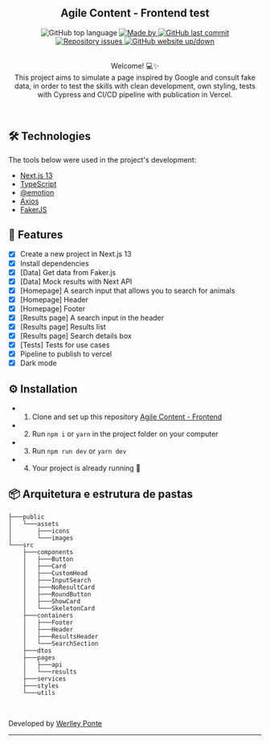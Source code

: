 <h2 align="center">Agile Content - Frontend test</h2>

<div align="center">
  <img alt="GitHub top language" src="https://img.shields.io/github/languages/top/werlleyg/agile-content-frontend-test?color=9747FF">

  <a href="https://www.linkedin.com/in/werlleyg/" target="_blank" rel="noopener noreferrer">
    <img alt="Made by" src="https://img.shields.io/badge/developed%20by-Werlley Ponte-9747FF">
  </a>
  
  <a href="https://github.com/werlleyh/agile-content-frontend-test/commits/main">
    <img alt="GitHub last commit" src="https://img.shields.io/github/last-commit/werlleyg/agile-content-frontend-test?color=9747FF">
  </a>

  <a href="https://github.com/werlleyg/agile-content-frontend-test/issues">
    <img alt="Repository issues" src="https://img.shields.io/github/issues/werlleyg/agile-content-frontend-test?color=9747FF">
  </a>

  <a href="https://#">
    <img alt="GitHub website up/down" src="https://img.shields.io/website-up-down-green-red/https/agile-content-frontend-test.vercel.app.svg">
  </a>
</div>
<br/>
<p align="center">
  Welcome! 💻✨<br/>
  This project aims to simulate a page inspired by Google and consult fake data, in order to test the skills with clean development, own styling, tests with Cypress and CI/CD pipeline with publication in Vercel.
</p>

<br/>

## 🛠 Technologies

The tools below were used in the project's development:

- [Next.js 13](https://nextjs.org/)
- [TypeScript](https://www.typescriptlang.org/)
- [@emotion](https://emotion.sh/docs/introduction)
- [Axios](https://axios-http.com/)
- [FakerJS](https://fakerjs.dev/)

## :space_invader: Features

- [x] Create a new project in Next.js 13
- [x] Install dependencies
- [x] [Data] Get data from Faker.js
- [x] [Data] Mock results with Next API
- [x] [Homepage] A search input that allows you to search for animals
- [x] [Homepage] Header
- [x] [Homepage] Footer
- [x] [Results page] A search input in the header
- [x] [Results page] Results list
- [x] [Results page] Search details box
- [x] [Tests] Tests for use cases
- [x] Pipeline to publish to vercel
- [x] Dark mode

## ⚙ Installation

- 1. Clone and set up this repository [Agile Content - Frontend](https://github.com/werlleyg/agile-content-frontend-test)
- 2. Run `npm i` or `yarn` in the project folder on your computer
- 3. Run `npm run dev` or `yarn dev`
- 4. Your project is already running 🔭

 
## 📦 Arquitetura e estrutura de pastas

```plaintext
├───public
│   └───assets
│       ├───icons
│       └───images
└───src
    ├───components
    │   ├───Button
    │   ├───Card
    │   ├───CustomHead
    │   ├───InputSearch
    │   ├───NoResultCard
    │   ├───RoundButton
    │   ├───ShowCard
    │   └───SkeletonCard
    ├───containers
    │   ├───Footer
    │   ├───Header
    │   ├───ResultsHeader
    │   └───SearchSection
    ├───dtos
    ├───pages
    │   ├───api
    │   └───results
    ├───services
    ├───styles
    └───utils
```


<br/>

Developed by [Werlley Ponte](https://linkedin.com/in/werlleyg)

---
